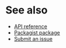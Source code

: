 # See also
- [API reference](https://cedx.github.io/open.php/api)
- [Packagist package](https://packagist.org/packages/cedx/open)
- [Submit an issue](https://github.com/cedx/open.php/issues)
